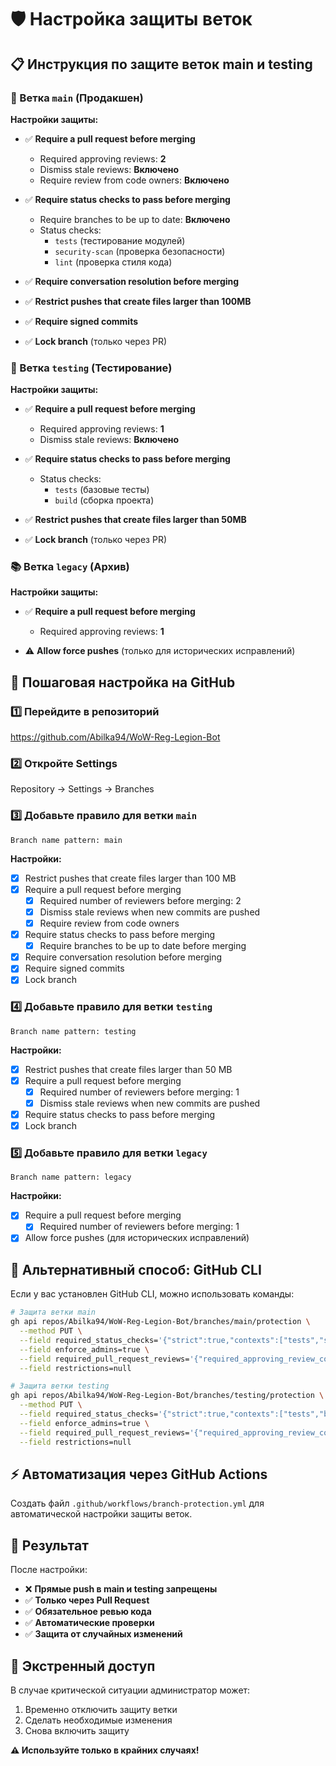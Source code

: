 # 🛡️ Настройка защиты веток

## 📋 Инструкция по защите веток main и testing

### 🔐 Ветка `main` (Продакшен)

**Настройки защиты:**
- ✅ **Require a pull request before merging**
  - Required approving reviews: **2**
  - Dismiss stale reviews: **Включено**
  - Require review from code owners: **Включено**
  
- ✅ **Require status checks to pass before merging**
  - Require branches to be up to date: **Включено**
  - Status checks:
    - `tests` (тестирование модулей)
    - `security-scan` (проверка безопасности)
    - `lint` (проверка стиля кода)

- ✅ **Require conversation resolution before merging**

- ✅ **Restrict pushes that create files larger than 100MB**

- ✅ **Require signed commits**

- ✅ **Lock branch** (только через PR)

### 🧪 Ветка `testing` (Тестирование)

**Настройки защиты:**
- ✅ **Require a pull request before merging**
  - Required approving reviews: **1**
  - Dismiss stale reviews: **Включено**
  
- ✅ **Require status checks to pass before merging**
  - Status checks:
    - `tests` (базовые тесты)
    - `build` (сборка проекта)

- ✅ **Restrict pushes that create files larger than 50MB**

- ✅ **Lock branch** (только через PR)

### 📚 Ветка `legacy` (Архив)

**Настройки защиты:**
- ✅ **Require a pull request before merging**
  - Required approving reviews: **1**
  
- ⚠️ **Allow force pushes** (только для исторических исправлений)

## 🚀 Пошаговая настройка на GitHub

### 1️⃣ Перейдите в репозиторий
https://github.com/Abilka94/WoW-Reg-Legion-Bot

### 2️⃣ Откройте Settings
Repository → Settings → Branches

### 3️⃣ Добавьте правило для ветки `main`
```
Branch name pattern: main
```

**Настройки:**
- [x] Restrict pushes that create files larger than 100 MB
- [x] Require a pull request before merging
  - [x] Required number of reviewers before merging: 2
  - [x] Dismiss stale reviews when new commits are pushed
  - [x] Require review from code owners
- [x] Require status checks to pass before merging
  - [x] Require branches to be up to date before merging
- [x] Require conversation resolution before merging
- [x] Require signed commits
- [x] Lock branch

### 4️⃣ Добавьте правило для ветки `testing`
```
Branch name pattern: testing
```

**Настройки:**
- [x] Restrict pushes that create files larger than 50 MB
- [x] Require a pull request before merging
  - [x] Required number of reviewers before merging: 1
  - [x] Dismiss stale reviews when new commits are pushed
- [x] Require status checks to pass before merging
- [x] Lock branch

### 5️⃣ Добавьте правило для ветки `legacy`
```
Branch name pattern: legacy
```

**Настройки:**
- [x] Require a pull request before merging
  - [x] Required number of reviewers before merging: 1
- [x] Allow force pushes (для исторических исправлений)

## 🔧 Альтернативный способ: GitHub CLI

Если у вас установлен GitHub CLI, можно использовать команды:

```bash
# Защита ветки main
gh api repos/Abilka94/WoW-Reg-Legion-Bot/branches/main/protection \
  --method PUT \
  --field required_status_checks='{"strict":true,"contexts":["tests","security-scan"]}' \
  --field enforce_admins=true \
  --field required_pull_request_reviews='{"required_approving_review_count":2,"dismiss_stale_reviews":true}' \
  --field restrictions=null

# Защита ветки testing
gh api repos/Abilka94/WoW-Reg-Legion-Bot/branches/testing/protection \
  --method PUT \
  --field required_status_checks='{"strict":true,"contexts":["tests","build"]}' \
  --field enforce_admins=true \
  --field required_pull_request_reviews='{"required_approving_review_count":1,"dismiss_stale_reviews":true}' \
  --field restrictions=null
```

## ⚡ Автоматизация через GitHub Actions

Создать файл `.github/workflows/branch-protection.yml` для автоматической настройки защиты веток.

## 🎯 Результат

После настройки:
- ❌ **Прямые push в main и testing запрещены**
- ✅ **Только через Pull Request**
- ✅ **Обязательное ревью кода**
- ✅ **Автоматические проверки**
- ✅ **Защита от случайных изменений**

## 🚨 Экстренный доступ

В случае критической ситуации администратор может:
1. Временно отключить защиту ветки
2. Сделать необходимые изменения
3. Снова включить защиту

**⚠️ Используйте только в крайних случаях!**